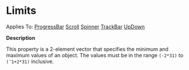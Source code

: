 




<h1 class="heading"><span class="name">Limits</span></h1>

Applies To: [ProgressBar](./progressbar.md) [Scroll](./scroll.md) [Spinner](./spinner.md) [TrackBar](./trackbar.md) [UpDown](./updown.md)


**Description**


This property is a 2-element vector that specifies the minimum and maximum values of an object. The values must be in the range `(-2*31)` to `(¯1+2*31)` inclusive.



